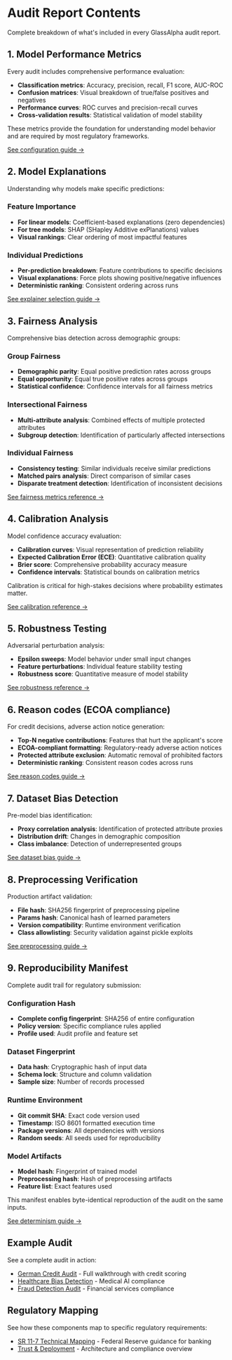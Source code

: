 # Audit Report Contents

Complete breakdown of what's included in every GlassAlpha audit report.

## 1. Model Performance Metrics

Every audit includes comprehensive performance evaluation:

- **Classification metrics**: Accuracy, precision, recall, F1 score, AUC-ROC
- **Confusion matrices**: Visual breakdown of true/false positives and negatives
- **Performance curves**: ROC curves and precision-recall curves
- **Cross-validation results**: Statistical validation of model stability

These metrics provide the foundation for understanding model behavior and are required by most regulatory frameworks.

[See configuration guide →](../getting-started/configuration.md)

## 2. Model Explanations

Understanding why models make specific predictions:

### Feature Importance

- **For linear models**: Coefficient-based explanations (zero dependencies)
- **For tree models**: SHAP (SHapley Additive exPlanations) values
- **Visual rankings**: Clear ordering of most impactful features

### Individual Predictions

- **Per-prediction breakdown**: Feature contributions to specific decisions
- **Visual explanations**: Force plots showing positive/negative influences
- **Deterministic ranking**: Consistent ordering across runs

[See explainer selection guide →](../reference/explainers.md)

## 3. Fairness Analysis

Comprehensive bias detection across demographic groups:

### Group Fairness

- **Demographic parity**: Equal positive prediction rates across groups
- **Equal opportunity**: Equal true positive rates across groups
- **Statistical confidence**: Confidence intervals for all fairness metrics

### Intersectional Fairness

- **Multi-attribute analysis**: Combined effects of multiple protected attributes
- **Subgroup detection**: Identification of particularly affected intersections

### Individual Fairness

- **Consistency testing**: Similar individuals receive similar predictions
- **Matched pairs analysis**: Direct comparison of similar cases
- **Disparate treatment detection**: Identification of inconsistent decisions

[See fairness metrics reference →](fairness-metrics.md)

## 4. Calibration Analysis

Model confidence accuracy evaluation:

- **Calibration curves**: Visual representation of prediction reliability
- **Expected Calibration Error (ECE)**: Quantitative calibration quality
- **Brier score**: Comprehensive probability accuracy measure
- **Confidence intervals**: Statistical bounds on calibration metrics

Calibration is critical for high-stakes decisions where probability estimates matter.

[See calibration reference →](calibration.md)

## 5. Robustness Testing

Adversarial perturbation analysis:

- **Epsilon sweeps**: Model behavior under small input changes
- **Feature perturbations**: Individual feature stability testing
- **Robustness score**: Quantitative measure of model stability

[See robustness reference →](robustness.md)

## 6. Reason codes (ECOA compliance)

For credit decisions, adverse action notice generation:

- **Top-N negative contributions**: Features that hurt the applicant's score
- **ECOA-compliant formatting**: Regulatory-ready adverse action notices
- **Protected attribute exclusion**: Automatic removal of prohibited factors
- **Deterministic ranking**: Consistent reason codes across runs

[See reason codes guide →](../guides/reason-codes.md)

## 7. Dataset Bias Detection

Pre-model bias identification:

- **Proxy correlation analysis**: Identification of protected attribute proxies
- **Distribution drift**: Changes in demographic composition
- **Class imbalance**: Detection of underrepresented groups

[See dataset bias guide →](../guides/dataset-bias.md)

## 8. Preprocessing Verification

Production artifact validation:

- **File hash**: SHA256 fingerprint of preprocessing pipeline
- **Params hash**: Canonical hash of learned parameters
- **Version compatibility**: Runtime environment verification
- **Class allowlisting**: Security validation against pickle exploits

[See preprocessing guide →](../guides/preprocessing.md)

## 9. Reproducibility Manifest

Complete audit trail for regulatory submission:

### Configuration Hash

- **Complete config fingerprint**: SHA256 of entire configuration
- **Policy version**: Specific compliance rules applied
- **Profile used**: Audit profile and feature set

### Dataset Fingerprint

- **Data hash**: Cryptographic hash of input data
- **Schema lock**: Structure and column validation
- **Sample size**: Number of records processed

### Runtime Environment

- **Git commit SHA**: Exact code version used
- **Timestamp**: ISO 8601 formatted execution time
- **Package versions**: All dependencies with versions
- **Random seeds**: All seeds used for reproducibility

### Model Artifacts

- **Model hash**: Fingerprint of trained model
- **Preprocessing hash**: Hash of preprocessing artifacts
- **Feature list**: Exact features used

This manifest enables byte-identical reproduction of the audit on the same inputs.

[See determinism guide →](../guides/preprocessing.md#determinism)

## Example Audit

See a complete audit in action:

- [German Credit Audit](../examples/german-credit-audit.md) - Full walkthrough with credit scoring
- [Healthcare Bias Detection](../examples/healthcare-bias-detection.md) - Medical AI compliance
- [Fraud Detection Audit](../examples/fraud-detection-audit.md) - Financial services compliance

## Regulatory Mapping

See how these components map to specific regulatory requirements:

- [SR 11-7 Technical Mapping](../compliance/sr-11-7-mapping.md) - Federal Reserve guidance for banking
- [Trust & Deployment](trust-deployment.md) - Architecture and compliance overview
